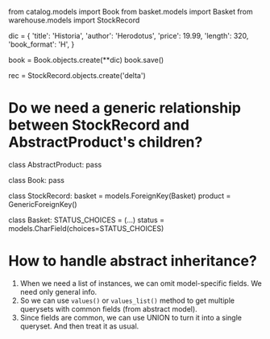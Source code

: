 from catalog.models import Book
from basket.models import Basket
from warehouse.models import StockRecord


dic = {
    'title': 'Historia',
    'author': 'Herodotus',
    'price': 19.99,
    'length': 320,
    'book_format': 'H',
}


book = Book.objects.create(**dic)
book.save()

rec = StockRecord.objects.create('delta')



# Do we need a generic relationship between StockRecord and AbstractProduct's children? 

class AbstractProduct: 
    pass 


class Book:
    pass


class StockRecord: 
    basket = models.ForeignKey(Basket)
    product = GenericForeignKey()


class Basket:
    STATUS_CHOICES = (...)
    status = models.CharField(choices=STATUS_CHOICES) 


# How to handle abstract inheritance? 
1. When we need a list of instances, we can omit model-specific fields. We need only general info. 
2. So we can use `values()` or `values_list()` method to get multiple querysets with common fields (from abstract model).
3. Since fields are common, we can use UNION to turn it into a single queryset. And then treat it as usual.  
